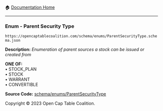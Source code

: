 :house: [Documentation Home](../../../README.md)

---

### Enum - Parent Security Type

`https://opencaptablecoalition.com/schema/enums/ParentSecurityType.schema.json`

**Description:** _Enumeration of parent sources a stock can be issued or created from_

**ONE OF:**</br>&bull; STOCK_PLAN </br>&bull; STOCK </br>&bull; WARRANT </br>&bull; CONVERTIBLE

**Source Code:** [schema/enums/ParentSecurityType](../../../../schema/enums/ParentSecurityType.schema.json)

Copyright © 2023 Open Cap Table Coalition.
